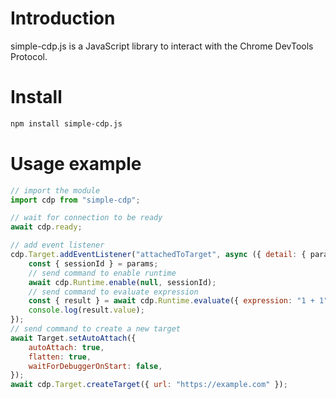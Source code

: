 # Introduction

simple-cdp.js is a JavaScript library to interact with the Chrome DevTools Protocol.

# Install

```sh
npm install simple-cdp.js
```

# Usage example

```js
// import the module
import cdp from "simple-cdp";

// wait for connection to be ready
await cdp.ready;

// add event listener
cdp.Target.addEventListener("attachedToTarget", async ({ detail: { params } }) => {
    const { sessionId } = params;
    // send command to enable runtime
    await cdp.Runtime.enable(null, sessionId);
    // send command to evaluate expression
    const { result } = await cdp.Runtime.evaluate({ expression: "1 + 1" }, sessionId);
    console.log(result.value);
});
// send command to create a new target
await Target.setAutoAttach({
    autoAttach: true,
    flatten: true,
    waitForDebuggerOnStart: false,
});
await cdp.Target.createTarget({ url: "https://example.com" });
```